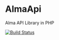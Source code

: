 # AlmaApi
Alma API Library in PHP

[![Build Status](https://travis-ci.org/dswalker/alma-api.svg?branch=master)](https://travis-ci.org/dswalker/AlmaApi)
